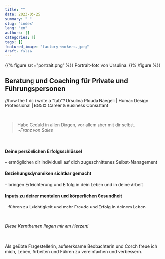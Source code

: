 ```yaml
---
title: ""
date: 2023-05-25
summary: " "
slug: "index"
lang: "en"
authors: []
categories: []
tags: []
featured_image: "factory-workers.jpeg"
draft: false
---
```

{{% figure src="portrait.png" %}} Portrait-foto von Ursulina. {{% /figure %}}  

## Beratung und Coaching für Private und Führungspersonen

//how the f do i write a "tab"?
Ursulina Plouda Naegeli <tab>  |  Human Design Professional  |  BG5© Career & Business Consultant  

<br>  

> Habe Geduld in allen Dingen, vor allem aber mit dir selbst. <br> *~Franz von Sales*

<br>  

#### Deine persönlichen Erfolgsschlüssel
– ermöglichen dir individuell auf dich zugeschnittenes Selbst-Management

#### Beziehungsdynamiken sichtbar gemacht
– bringen Erleichterung und Erfolg in dein Leben und in deine Arbeit

#### Inputs zu deiner mentalen und körperlichen Gesundheit
– führen zu Leichtigkeit und mehr Freude und Erfolg in deinem Leben

<br>

*Diese Kernthemen liegen mir am Herzen!*
<br>  
<br>

Als geübte Fragestellerin, aufmerksame Beobachterin und Coach freue ich mich, Leben, Arbeiten und Führen zu vereinfachen und verbessern.